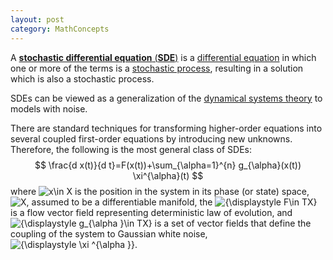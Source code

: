 ```yaml
---
layout: post
category: MathConcepts
---
```


A [**stochastic differential equation** (**SDE**)](https://en.wikipedia.org/wiki/Stochastic_differential_equation) is a [differential equation](https://en.wikipedia.org/wiki/Differential_equation) in which one or more of the terms is a [stochastic process](https://en.wikipedia.org/wiki/Stochastic_process), resulting in a solution which is also a stochastic process. 

SDEs can be viewed as a generalization of the [dynamical systems theory](https://en.wikipedia.org/wiki/Dynamical_systems_theory) to models with noise. 

There are standard techniques for transforming higher-order equations into several coupled first-order equations by introducing new unknowns. Therefore, the following is the most general class of SDEs:
$$
\frac{d x(t)}{d t}=F(x(t))+\sum_{\alpha=1}^{n} g_{\alpha}(x(t)) \xi^{\alpha}(t)
$$
where ![x\in X](https://wikimedia.org/api/rest_v1/media/math/render/svg/3e580967f68f36743e894aa7944f032dda6ea01d) is the position in the system in its phase (or state) space, ![X](https://wikimedia.org/api/rest_v1/media/math/render/svg/68baa052181f707c662844a465bfeeb135e82bab), assumed to be a differentiable manifold, the ![{\displaystyle F\in TX}](https://wikimedia.org/api/rest_v1/media/math/render/svg/6c8359090df5abfb85eb57e55d9af2f377fa7185) is a flow vector field representing deterministic law of evolution, and ![{\displaystyle g_{\alpha }\in TX}](https://wikimedia.org/api/rest_v1/media/math/render/svg/022cf3860f5ecf798ad774f611e8f3f3a44ea7cb) is a set of vector fields that define the coupling of the system to Gaussian white noise, ![{\displaystyle \xi ^{\alpha }}](https://wikimedia.org/api/rest_v1/media/math/render/svg/476f5f4c77556e4eb428fc0e45e6b23c411a76ad). 


